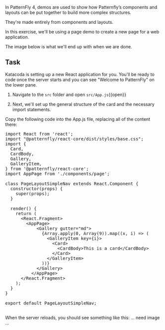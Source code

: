 In PatternFly 4, demos are used to show how Patternfly’s components and layouts can be put together to build more complex structures.

They're made entirely from components and layouts.

In this exercise, we'll be using a page demo to create a new page for a web application.

The image below is what we'll end up with when we are done.

## Task
Katacoda is setting up a new React application for you. You'll be ready to code once the server starts and you can see "Welcome to PatternFly" on the lower pane.

1) Navigate to the `src` folder and open `src/App.js`{{open}}

2) Next, we'll set up the general structure of the card and the necessary import statements.

Copy the following code into the App.js file, replacing all of the content there:

<pre class="file" data-filename="App.js" data-target="replace">
import React from 'react';
import "@patternfly/react-core/dist/styles/base.css";
import {
  Card,
  CardBody,
  Gallery,
  GalleryItem,
} from '@patternfly/react-core';
import AppPage from './components/page';

class PageLayoutSimpleNav extends React.Component {
  constructor(props) {
    super(props);
  }

  render() {
    return (
      &lt;React.Fragment&gt;
        &lt;AppPage&gt;
            &lt;Gallery gutter=&quot;md&quot;&gt;
              {Array.apply(0, Array(9)).map((x, i) =&gt; (
                &lt;GalleryItem key={i}&gt;
                  &lt;Card&gt;
                    &lt;CardBody&gt;This is a card&lt;/CardBody&gt;
                  &lt;/Card&gt;
                &lt;/GalleryItem&gt;
              ))}
            &lt;/Gallery&gt;
          &lt;/AppPage&gt;
      &lt;/React.Fragment&gt;
    );
  }
}

export default PageLayoutSimpleNav;

</pre>

When the server reloads, you should see something like this:
...  need image ...
